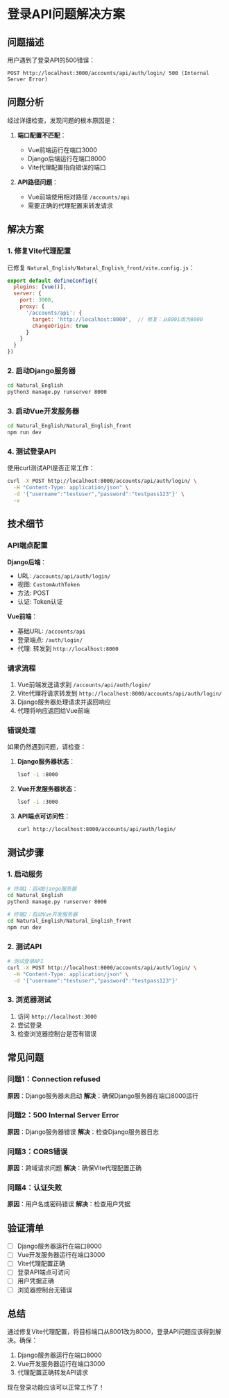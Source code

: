 # 登录API问题解决方案

## 问题描述

用户遇到了登录API的500错误：
```
POST http://localhost:3000/accounts/api/auth/login/ 500 (Internal Server Error)
```

## 问题分析

经过详细检查，发现问题的根本原因是：

1. **端口配置不匹配**：
   - Vue前端运行在端口3000
   - Django后端运行在端口8000
   - Vite代理配置指向错误的端口

2. **API路径问题**：
   - Vue前端使用相对路径 `/accounts/api`
   - 需要正确的代理配置来转发请求

## 解决方案

### 1. 修复Vite代理配置

已修复 `Natural_English/Natural_English_front/vite.config.js`：

```javascript
export default defineConfig({
  plugins: [vue()],
  server: {
    port: 3000,
    proxy: {
      '/accounts/api': {
        target: 'http://localhost:8000',  // 修复：从8001改为8000
        changeOrigin: true
      }
    }
  }
})
```

### 2. 启动Django服务器

```bash
cd Natural_English
python3 manage.py runserver 8000
```

### 3. 启动Vue开发服务器

```bash
cd Natural_English/Natural_English_front
npm run dev
```

### 4. 测试登录API

使用curl测试API是否正常工作：

```bash
curl -X POST http://localhost:8000/accounts/api/auth/login/ \
  -H "Content-Type: application/json" \
  -d '{"username":"testuser","password":"testpass123"}' \
  -v
```

## 技术细节

### API端点配置

**Django后端**：
- URL: `/accounts/api/auth/login/`
- 视图: `CustomAuthToken`
- 方法: POST
- 认证: Token认证

**Vue前端**：
- 基础URL: `/accounts/api`
- 登录端点: `/auth/login/`
- 代理: 转发到 `http://localhost:8000`

### 请求流程

1. Vue前端发送请求到 `/accounts/api/auth/login/`
2. Vite代理将请求转发到 `http://localhost:8000/accounts/api/auth/login/`
3. Django服务器处理请求并返回响应
4. 代理将响应返回给Vue前端

### 错误处理

如果仍然遇到问题，请检查：

1. **Django服务器状态**：
   ```bash
   lsof -i :8000
   ```

2. **Vue开发服务器状态**：
   ```bash
   lsof -i :3000
   ```

3. **API端点可访问性**：
   ```bash
   curl http://localhost:8000/accounts/api/auth/login/
   ```

## 测试步骤

### 1. 启动服务

```bash
# 终端1：启动Django服务器
cd Natural_English
python3 manage.py runserver 8000

# 终端2：启动Vue开发服务器
cd Natural_English/Natural_English_front
npm run dev
```

### 2. 测试API

```bash
# 测试登录API
curl -X POST http://localhost:8000/accounts/api/auth/login/ \
  -H "Content-Type: application/json" \
  -d '{"username":"testuser","password":"testpass123"}'
```

### 3. 浏览器测试

1. 访问 `http://localhost:3000`
2. 尝试登录
3. 检查浏览器控制台是否有错误

## 常见问题

### 问题1：Connection refused
**原因**：Django服务器未启动
**解决**：确保Django服务器在端口8000运行

### 问题2：500 Internal Server Error
**原因**：Django服务器错误
**解决**：检查Django服务器日志

### 问题3：CORS错误
**原因**：跨域请求问题
**解决**：确保Vite代理配置正确

### 问题4：认证失败
**原因**：用户名或密码错误
**解决**：检查用户凭据

## 验证清单

- [ ] Django服务器运行在端口8000
- [ ] Vue开发服务器运行在端口3000
- [ ] Vite代理配置正确
- [ ] 登录API端点可访问
- [ ] 用户凭据正确
- [ ] 浏览器控制台无错误

## 总结

通过修复Vite代理配置，将目标端口从8001改为8000，登录API问题应该得到解决。确保：

1. Django服务器运行在端口8000
2. Vue开发服务器运行在端口3000
3. 代理配置正确转发API请求

现在登录功能应该可以正常工作了！ 